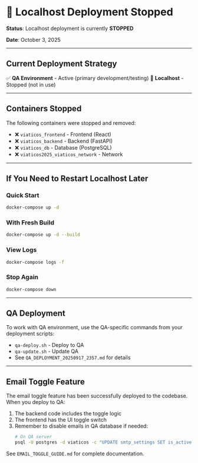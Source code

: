 # 🛑 Localhost Deployment Stopped

**Status**: Localhost deployment is currently **STOPPED**

**Date**: October 3, 2025

---

## Current Deployment Strategy

✅ **QA Environment** - Active (primary development/testing)
🛑 **Localhost** - Stopped (not in use)

---

## Containers Stopped

The following containers were stopped and removed:

- ❌ `viaticos_frontend` - Frontend (React)
- ❌ `viaticos_backend` - Backend (FastAPI)
- ❌ `viaticos_db` - Database (PostgreSQL)
- ❌ `viaticos2025_viaticos_network` - Network

---

## If You Need to Restart Localhost Later

### Quick Start
```bash
docker-compose up -d
```

### With Fresh Build
```bash
docker-compose up -d --build
```

### View Logs
```bash
docker-compose logs -f
```

### Stop Again
```bash
docker-compose down
```

---

## QA Deployment

To work with QA environment, use the QA-specific commands from your deployment scripts:
- `qa-deploy.sh` - Deploy to QA
- `qa-update.sh` - Update QA
- See `QA_DEPLOYMENT_20250917_2357.md` for details

---

## Email Toggle Feature

The email toggle feature has been successfully deployed to the codebase. When you deploy to QA:

1. The backend code includes the toggle logic
2. The frontend has the UI toggle switch
3. Remember to disable emails in QA database if needed:
   ```bash
   # On QA server
   psql -U postgres -d viaticos -c "UPDATE smtp_settings SET is_active = false;"
   ```

See `EMAIL_TOGGLE_GUIDE.md` for complete documentation.

